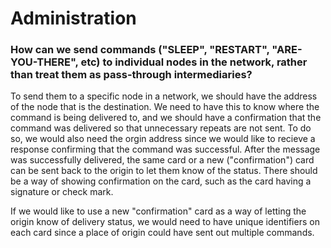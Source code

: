 # Administration
### How can we send commands ("SLEEP", "RESTART", "ARE-YOU-THERE", etc) to individual nodes in the network, rather than treat them as pass-through intermediaries?

To send them to a specific node in a network, we should have the address of the node that is the destination. We need to have this to know where the command is being delivered to, and we should have a confirmation that the command was delivered so that unnecessary repeats are not sent. To do so, we would also need the orgin address since we would like to recieve a response confirming that the command was successful. After the message was successfully delivered, the same card or a new ("confirmation") card can be sent back to the origin to let them know of the status. There should be a way of showing confirmation on the card, such as the card having a signature or check mark.

If we would like to use a new "confirmation" card as a way of letting the origin know of delivery status, we would need to have unique identifiers on each card since a place of origin could have sent out multiple commands. 
